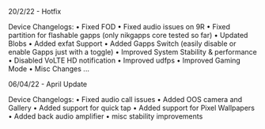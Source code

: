 20/2/22 - Hotfix

Device Changelogs:
• Fixed FOD
• Fixed audio issues on 9R
• Fixed partition for flashable gapps (only nikgapps core tested so far)
• Updated Blobs
• Added exfat Support
• Added Gapps Switch (easily disable or enable Gapps just with a toggle)
• Improved System Stability & performance
• Disabled VoLTE HD notification
• Improved udfps
• Improved Gaming Mode
• Misc Changes ...

06/04/22 - April Update

Device Changelogs:
• Fixed audio call issues
• Added OOS camera and Gallery
• Added support for quick tap
• Added support for Pixel Wallpapers
• Added back audio amplifier
• misc stability improvements
